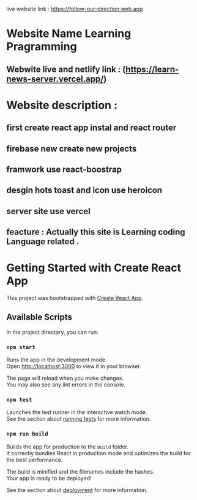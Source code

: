live website link : https://follow-our-direction.web.app

# Website Name Learning Pragramming
 ## Webwite live and netlify link : (https://learn-news-server.vercel.app/) 

 #  Website description : 
  ## first create react app instal and react router 
  ## firebase new create new projects
  ## framwork use react-boostrap
  ## desgin hots toast and icon use heroicon
  ## server site use vercel 
  ##  feacture : Actually this site is  Learning coding Language related .


# Getting Started with Create React App

This project was bootstrapped with [Create React App](https://github.com/facebook/create-react-app).

## Available Scripts

In the project directory, you can run:

### `npm start`

Runs the app in the development mode.\
Open [http://localhost:3000](http://localhost:3000) to view it in your browser.

The page will reload when you make changes.\
You may also see any lint errors in the console.

### `npm test`

Launches the test runner in the interactive watch mode.\
See the section about [running tests](https://facebook.github.io/create-react-app/docs/running-tests) for more information.

### `npm run build`

Builds the app for production to the `build` folder.\
It correctly bundles React in production mode and optimizes the build for the best performance.

The build is minified and the filenames include the hashes.\
Your app is ready to be deployed!

See the section about [deployment](https://facebook.github.io/create-react-app/docs/deployment) for more information.
